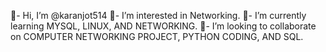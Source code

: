 👋- Hi, I’m @karanjot514	
👀- I’m interested in Networking.
🌱- I’m currently learning MYSQL, LINUX, AND NETWORKING.
💞️- I’m looking to collaborate on COMPUTER NETWORKING PROJECT, PYTHON CODING, AND SQL.

<!---
karanjot514/karanjot514 is a ✨ special ✨ repository because its `README.md` (this file) appears on your GitHub profile.
You can click the Preview link to take a look at your changes.
-->
